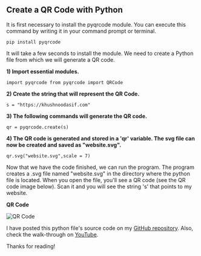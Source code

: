 ## Create a QR Code with Python

It is first necessary to install the pyqrcode module. You can execute this command by writing it in your command prompt or terminal.

`pip install pyqrcode`

It will take a few seconds to install the module.
We need to create a Python file from which we will generate a QR code. 

**1) Import essential modules.**

`import pyqrcode
from pyqrcode import QRCode`

**2) Create the string that will represent the QR Code.**

`s = "https://khushnoodasif.com"`

**3) The following commands will generate the QR code.**

`qr = pyqrcode.create(s)`

**4) The QR code is generated and stored in a 'qr' variable. The svg file can now be created and saved as "website.svg".**

`qr.svg("website.svg",scale = 7)`

Now that we have the code finished, we can run the program. The program creates a .svg file named "website.svg" in the directory where the python file is located. When you open the file, you'll see a QR code (see the QR code image below). Scan it and you will see the string 's' that points to my website.

**QR Code**

![QR Code](https://github.com/khushnoodasif/create-qr-code-with-python/blob/main/qrcode.png?raw=true)

I have posted this python file's source code on my [GitHub repository](https://github.com/khushnoodasif/create-qr-code-with-python). Also, check the walk-through on [YouTube](https://youtu.be/N9AT6u3Ey-4).

Thanks for reading!



